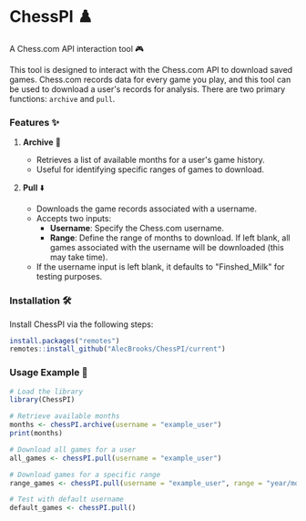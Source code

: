 # ChessPI ♟️
A Chess.com API interaction tool 🎮

This tool is designed to interact with the Chess.com API to download saved games. Chess.com records data for every game you play, and this tool can be used to download a user's records for analysis. There are two primary functions: `archive` and `pull`.

### Features ✨
1. **Archive** 📅
   - Retrieves a list of available months for a user's game history.
   - Useful for identifying specific ranges of games to download.

2. **Pull** ⬇️
   - Downloads the game records associated with a username.
   - Accepts two inputs:
     - **Username**: Specify the Chess.com username.
     - **Range**: Define the range of months to download. If left blank, all games associated with the username will be downloaded (this may take time).
   - If the username input is left blank, it defaults to "Finshed_Milk" for testing purposes.

### Installation 🛠️
Install ChessPI via the following steps:

```R
install.packages("remotes")
remotes::install_github("AlecBrooks/ChessPI/current")
```

### Usage Example 🧰
```R
# Load the library
library(ChessPI)

# Retrieve available months
months <- chessPI.archive(username = "example_user")
print(months)

# Download all games for a user
all_games <- chessPI.pull(username = "example_user")

# Download games for a specific range
range_games <- chessPI.pull(username = "example_user", range = "year/month")

# Test with default username
default_games <- chessPI.pull()
```
